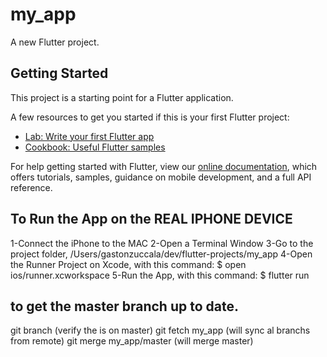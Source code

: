 # my_app

A new Flutter project.

## Getting Started

This project is a starting point for a Flutter application.

A few resources to get you started if this is your first Flutter project:

- [Lab: Write your first Flutter app](https://flutter.dev/docs/get-started/codelab)
- [Cookbook: Useful Flutter samples](https://flutter.dev/docs/cookbook)

For help getting started with Flutter, view our 
[online documentation](https://flutter.dev/docs), which offers tutorials, 
samples, guidance on mobile development, and a full API reference.


## To Run the App on the REAL IPHONE DEVICE

1-Connect the iPhone to the MAC
2-Open a Terminal Window
3-Go to the project folder, /Users/gastonzuccala/dev/flutter-projects/my_app
4-Open the Runner Project on Xcode, with this command: $ open ios/runner.xcworkspace
5-Run the App, with this command: $ flutter run

## to get the master branch up to date.
git branch (verify the is on master)
git fetch my_app (will sync al branchs from remote)
git merge my_app/master (will merge master)
